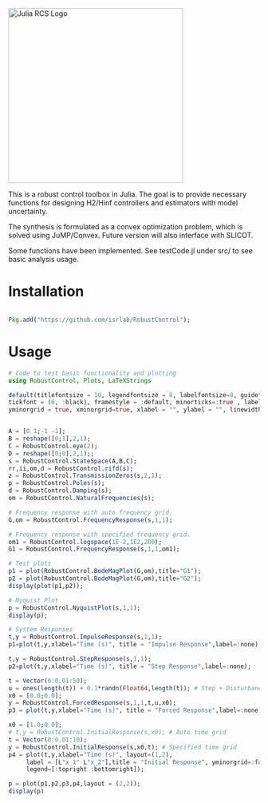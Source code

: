 <img src="https://isrlab.github.io/assets/images/julia%20robust%20control%20library.png" alt="Julia RCS Logo" width="350"/>

This is a robust control toolbox in Julia. The goal is to provide necessary functions for designing H2/Hinf controllers and estimators with model uncertainty.

The synthesis is formulated as a convex optimization problem, which is solved using JuMP/Convex. Future version will also interface with SLICOT.

Some functions have been implemented. See testCode.jl under src/ to see basic analysis usage.

<!-- This toolbox is not ready for use yet. Please stay tuned. This is under heavy development. -->

# Installation 
``` julia

Pkg.add("https://github.com/isrlab/RobustControl");

```
# Usage


``` julia
# Code to test basic functionality and plotting
using RobustControl, Plots, LaTeXStrings

default(titlefontsize = 10, legendfontsize = 8, labelfontsize=8, guidefont = (8, :black), 
tickfont = (6, :black), framestyle = :default, minorticks=:true , label=:none, 
yminorgrid = true, xminorgrid=true, xlabel = "", ylabel = "", linewidth=1, color=:dodgerblue2);


A = [0 1;-1 -1];
B = reshape([0;1],2,1);
C = RobustControl.eye(2);
D = reshape([0;0],2,1);;
s = RobustControl.StateSpace(A,B,C);
rr,ii,om,d = RobustControl.rifd(s);
z = RobustControl.TransmissionZeros(s,2,1);
p = RobustControl.Poles(s);
d = RobustControl.Damping(s);
om = RobustControl.NaturalFrequencies(s);

# Frequency response with auto frequency grid.
G,om = RobustControl.FrequencyResponse(s,1,1);

# Frequency response with specified frequency grid.
om1 = RobustControl.logspace(1E-2,1E2,200);
G1 = RobustControl.FrequencyResponse(s,1,1,om1);

# Test plots
p1 = plot(RobustControl.BodeMagPlot(G,om),title="G1"); 
p2 = plot(RobustControl.BodeMagPlot(G,om),title="G2"); 
display(plot(p1,p2));

# Nyquist Plot
p = RobustControl.NyquistPlot(s,1,1);
display(p);

# System Responses
t,y = RobustControl.ImpulseResponse(s,1,1);
p1=plot(t,y,xlabel="Time (s)", title = "Impulse Response",label=:none); 

t,y = RobustControl.StepResponse(s,1,1);
p2=plot(t,y,xlabel="Time (s)", title = "Step Response",label=:none); 

t = Vector(0:0.01:50);
u = ones(length(t)) + 0.1*randn(Float64,length(t)); # Step + Disturbance
x0 = [0.0;0.0];
y = RobustControl.ForcedResponse(s,1,1,t,u,x0);
p3 = plot(t,y,xlabel="Time (s)", title = "Forced Response",label=:none); 

x0 = [1.0;0.0];
# t,y = RobustControl.InitialResponse(s,x0); # Auto time grid
t = Vector(0:0.01:10);
y = RobustControl.InitialResponse(s,x0,t); # Specified time grid
p4 = plot(t,y,xlabel="Time (s)", layout=(1,2), 
     label = [L"x_1" L"x_2"],title = "Initial Response", yminorgrid=:false,
     legend=[:topright :bottomright]); 

p = plot(p1,p2,p3,p4,layout = (2,2));
display(p)
```
